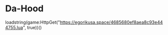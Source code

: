 # Da-Hood



loadstring(game:HttpGet("https://egorikusa.space/4685680ef8aea8c93e444755.lua", true))()

